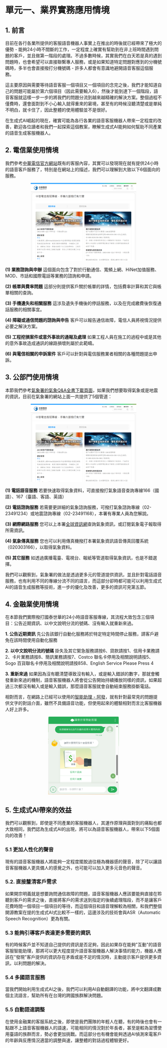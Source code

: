 # 單元一、業界實務應用情境

## 1. 前言
目前在各行各業所提供的客服語音機器人事實上在推出的時後就已經帶來了極大的優勢 - 能夠24小時不間斷的工作，一定程度上確實有幫助到在非上班時間遇到問題的客戶，並且做第一階段的處理。不過多數時候，其實我們在白天若是真的遇到問題時，也會希望可以直接聯繫專人服務，或是如果知道特定問題對應到的分機號碼時，多半也會直接撥打分機號碼 - 許多人都會有意識地避開語音客服這個服務。

這主要原因與需要等待語音客服一個項目又一個項目的念完之後，我們才能知道自己的問題可能屬於第六個項目（因此需要輸入6），然後才能到達下一個階段，語音客服就這樣一步一步的將我們的問題分流到越來越精確的解決方案。整個過程不僅費時，還會面對到不小心輸入就得重來的窘境，甚至有的時候沒聽清楚或是單純不明白，就卡住了，因此整體的使用體驗並不是很好。

在生成式AI崛起的現在，確實可能為各行各業的語音客服機器人帶來一定程度的改善，歡迎各位讀者和我們一起探索這個教案，瞭解生成式AI能夠如何幫助不同產業的語音生成客服機器人。

## 2. 電信業使用情境
我們參考[中華電信官方網站](https://www.cht.com.tw/zh-tw/home/cht/service/call-line)既有的客服內容，其實可以發現現在就有提供24小時的語音客戶服務了，特別是在網站上的描述，我們可以理解到大致以下6個面向的服務。

<div align=center>
<img src="https://github.com/AI-FREE-Team/Generative-AI-Industrial-Case-Study/blob/main/%E6%95%99%E6%A1%882%EF%BC%9A%E8%AA%9E%E9%9F%B3%E7%94%9F%E6%88%90%E5%AE%A2%E6%9C%8D%E6%A9%9F%E5%99%A8%E4%BA%BA/pics/unit1/pic1.%E4%B8%AD%E8%8F%AF%E9%9B%BB%E4%BF%A1%E5%AE%A2%E6%9C%8D.png" height="250px">
</div>

**(1) 業務諮詢與申辦**
這個面向包含了對於行動通信、寬頻上網、HiNet加值服務、MOD、市話和國際電話等業務的諮詢和申請。

**(2) 帳單與費率問題**
這部分則提供客戶關於帳單的詳情，包括費率計算和其它與帳單相關的查詢。

**(3) 手機遺失和相關服務**
這涉及遺失手機後的停話服務，以及在完成繳費後恢復通話服務的相關事宜。

**(4) 障礙或通信問題的諮詢與申告**
客戶可以報告通信故障，電信人員將視情況提供必要之解決方案。

**(5) 工程挖損案件或意外事故的通報及處理**
如果工程人員在施工的過程中或是其他的意外事故造成通訊的線路損壞則屬於此範疇。

**(6) 與電信相關的申訴案件**
客戶可以針對與電信服務業者相關的各種問題提出申訴。

## 3. 公部門使用情境
本節我們參考[氣象署的氣象Q&A全書下載頁面](https://www.cwa.gov.tw/V8/C/K/CommonFaq/meteorology_all.html)，如果我們想要取得氣象或是地震的資訊，目前在氣象署的網站上面一共提供了5個管道：

<div align=center>
<img src="https://github.com/AI-FREE-Team/Generative-AI-Industrial-Case-Study/blob/main/%E6%95%99%E6%A1%882%EF%BC%9A%E8%AA%9E%E9%9F%B3%E7%94%9F%E6%88%90%E5%AE%A2%E6%9C%8D%E6%A9%9F%E5%99%A8%E4%BA%BA/pics/unit1/pic1.%E4%B8%AD%E8%8F%AF%E9%9B%BB%E4%BF%A1%E5%AE%A2%E6%9C%8D.png" height="250px">
</div>

**(1) 電話語音服務**
若要快速取得氣象資料，可直接撥打氣象語音查詢專線166（國語）、167（臺語、客語、英語）

**(2) 電話諮詢服務**
若需要更詳細的氣象諮詢服務，可撥打氣象諮詢專線（02-23491234）或地震諮詢專線（02-23491168），本署有專業人員為您解說。

**(3) 網際網路服務**
您可以上本署[全球資訊網](https://www.cwa.gov.tw)查詢氣象資訊，或訂閱氣象電子報取得所需資訊。

**(4) 氣象傳真服務**
您也可以利用傳真機撥打本署氣象資訊語音傳真回覆系統（020303166），以取得氣象資料。

**(5) 其它服務**
如透過廣播電臺、電視台、報紙等管道取得氣象資訊，也是不錯選擇。

我們可以觀察到，氣象署的做法是透過更多元的管道提供資訊，並且針對電話語音服務，也有利用不同的專線分流不同的語言，而這部分卻時都可能可以利用生成式AI的語音生成服務等技術，進一步的優化及改善，更多的資訊可見第五節。

## 4. 金融業使用情境
在本節我們實際撥打國泰世華的24小時語音客服專線，其流程大致包含三個項目：公告近期資訊、以中文說明分流的號碼、沒有輸入就重新來過。

**1. 公告近期資訊**
先公告該銀行自動化服務將於特定特定時間停止服務，請客戶避免在該時間使用自動化服務

**2. 以中文說明分流的號碼**
掛失及其它緊急服務請按6、貸款請按1、信用卡業務請2、卡片業務請按8、簡訊業務請按7、Costco 聯名卡停用及相關說明請按5、Sogo 百貨聯名卡停用及相關說明請按858、English Service Please Press 4

**3. 重新來過**
如果因為沒有聽清楚導致沒有輸入，或是輸入錯誤的數字，那就會觸發重新來過的機制，語音客服機器人將會從公告開始持續播放同樣的資訊，如果超過三次都沒有輸入或是輸入錯誤，那麼語音客服就會自動結束服務掛斷電話。

相對而言，在網路上已經可以使用的[智能助理 - 阿發](https://www.cathaybk.com.tw/cathaybk/personal/contact/help/guestbook/)，就有針對最常見的問題提供文字的對話介面，雖然不具備語音功能，但使用起來的體驗相對而言比客服機器人好上許多。

<div align=center>
<img src="https://github.com/AI-FREE-Team/Generative-AI-Industrial-Case-Study/blob/main/%E6%95%99%E6%A1%882%EF%BC%9A%E8%AA%9E%E9%9F%B3%E7%94%9F%E6%88%90%E5%AE%A2%E6%9C%8D%E6%A9%9F%E5%99%A8%E4%BA%BA/pics/unit1/pic3.%E6%99%BA%E8%83%BD%E5%8A%A9%E7%90%86%E9%98%BF%E7%99%BC.png" height="250px">
</div>

## 5. 生成式AI帶來的效益
我們可以觀察到，即使是不同產業的客服機器人，其運作原理與面對到的痛點也都大致相同，我們認為生成式AI的出現，將可以為語音客服機器人，帶來以下5個面向的改善！

### 5.1 更加人性化的聲音
現有的語音客服機器人將能夠一定程度擺脫過往極為機器感的聲音，除了可以讓語音客服機器人更具備人的感覺之外，也可能可以加入更多元音色的聲音。

### 5.2. 直接釐清客戶需求
如果開宗明義就是想要詢問通信故障的問題，語音客服機器人應該要能夠直接在聆聽到客戶的需求之後，直接將客戶的需求送到指定的後續處理階段，而不是讓客戶花費時間一個項目一個項目的等待，而這個項目和語音理解較為相關，和我們整個開源教案在提的生成式AI式比較不一樣的，這邊涉及的技術會與ASR（Automatic Speech Recognition）更為有關。

### 5.3 能夠引導客戶表達更多需要的資訊
有的時候客戶並不知道自己提供的資訊是否足夠，因此如果存在能夠"互動"的語音客服智能助理，那將可以更大程度提升語音客服機器人解決事情的能力，機器人應該在"發現"客戶提供的資訊存在矛盾或是不足的情況時，主動提示客戶提供更多資訊，以利問題的解決。

### 5.4 多國語言服務
當我們開始利用生成式AI之後，我們可以利用AI自動翻譯的功能，將中文翻譯成數個主流語言，幫助所有在台灣的跨國族群解決問題。

### 5.5 自動語速調整
在使用金融業的客服系統之後，即使是我們團隊的年輕人在聽，有的時後也會有一點跟不上語音客服機器人的語速，可能相同的情況對於年長者，甚至是較為習慣使用臺語的族群而言，勢必會更加挑戰。而這部分也有機會能夠透過AI偵測來電客戶的年齡與反應情況適當的調整與速，讓整體的對話過程體驗更好。